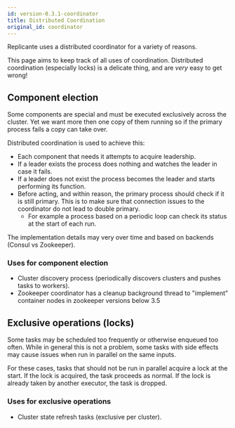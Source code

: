 ```yaml
---
id: version-0.3.1-coordinator
title: Distributed Coordination
original_id: coordinator
---
```


Replicante uses a distributed coordinator for a variety of reasons.

This page aims to keep track of all uses of coordination.
Distributed coordination (especially locks) is a delicate thing, and are *very* easy to get wrong!


## Component election
Some components are special and must be executed exclusively across the cluster.
Yet we want more then one copy of them running so if the primary process fails a copy can take over.

Distributed coordination is used to achieve this:

  * Each component that needs it attempts to acquire leadership.
  * If a leader exists the process does nothing and watches the leader in case it fails.
  * If a leader does not exist the process becomes the leader and starts performing its function.
  * Before acting, and within reason, the primary process should check if it is still primary.
    This is to make sure that connection issues to the coordinator do not lead to double primary.
    * For example a process based on a periodic loop can check its status at the start of each run.

The implementation details may very over time and based on backends (Consul vs Zookeeper).

### Uses for component election

  * Cluster discovery process (periodically discovers clusters and pushes tasks to workers).
  * Zookeeper coordinator has a cleanup background thread to "implement" container nodes in zookeeper versions below 3.5


## Exclusive operations (locks)
Some tasks may be scheduled too frequently or otherwise enqueued too often.
While in general this is not a problem, some tasks with side effects may cause issues
when run in parallel on the same inputs.

For these cases, tasks that should not be run in parallel acquire a lock at the start.
If the lock is acquired, the task proceeds as normal.
If the lock is already taken by another executor, the task is dropped.

### Uses for exclusive operations

  * Cluster state refresh tasks (exclusive per cluster).
